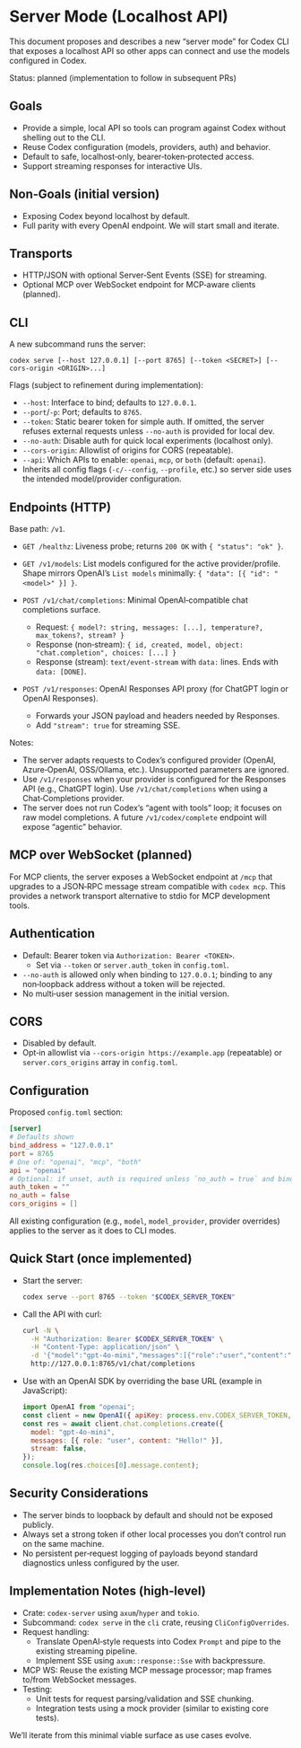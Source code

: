 # Server Mode (Localhost API)

This document proposes and describes a new “server mode” for Codex CLI that exposes a localhost API so other apps can connect and use the models configured in Codex.

Status: planned (implementation to follow in subsequent PRs)

## Goals

- Provide a simple, local API so tools can program against Codex without shelling out to the CLI.
- Reuse Codex configuration (models, providers, auth) and behavior.
- Default to safe, localhost‑only, bearer‑token‑protected access.
- Support streaming responses for interactive UIs.

## Non‑Goals (initial version)

- Exposing Codex beyond localhost by default.
- Full parity with every OpenAI endpoint. We will start small and iterate.

## Transports

- HTTP/JSON with optional Server‑Sent Events (SSE) for streaming.
- Optional MCP over WebSocket endpoint for MCP‑aware clients (planned).

## CLI

A new subcommand runs the server:

```
codex serve [--host 127.0.0.1] [--port 8765] [--token <SECRET>] [--cors-origin <ORIGIN>...]
```

Flags (subject to refinement during implementation):

- `--host`: Interface to bind; defaults to `127.0.0.1`.
- `--port`/`-p`: Port; defaults to `8765`.
- `--token`: Static bearer token for simple auth. If omitted, the server refuses external requests unless `--no-auth` is provided for local dev.
- `--no-auth`: Disable auth for quick local experiments (localhost only).
- `--cors-origin`: Allowlist of origins for CORS (repeatable).
- `--api`: Which APIs to enable: `openai`, `mcp`, or `both` (default: `openai`).
- Inherits all config flags (`-c/--config`, `--profile`, etc.) so server side uses the intended model/provider configuration.

## Endpoints (HTTP)

Base path: `/v1`.

- `GET /healthz`: Liveness probe; returns `200 OK` with `{ "status": "ok" }`.
- `GET /v1/models`: List models configured for the active provider/profile. Shape mirrors OpenAI’s `List models` minimally: `{ "data": [{ "id": "<model>" }] }`.
- `POST /v1/chat/completions`: Minimal OpenAI‑compatible chat completions surface.
  - Request: `{ model?: string, messages: [...], temperature?, max_tokens?, stream? }`
  - Response (non‑stream): `{ id, created, model, object: "chat.completion", choices: [...] }`
  - Response (stream): `text/event-stream` with `data:` lines. Ends with `data: [DONE]`.

- `POST /v1/responses`: OpenAI Responses API proxy (for ChatGPT login or OpenAI Responses).
  - Forwards your JSON payload and headers needed by Responses.
  - Add `"stream": true` for streaming SSE.

Notes:
- The server adapts requests to Codex’s configured provider (OpenAI, Azure‑OpenAI, OSS/Ollama, etc.). Unsupported parameters are ignored.
- Use `/v1/responses` when your provider is configured for the Responses API (e.g., ChatGPT login). Use `/v1/chat/completions` when using a Chat‑Completions provider.
- The server does not run Codex’s “agent with tools” loop; it focuses on raw model completions. A future `/v1/codex/complete` endpoint will expose “agentic” behavior.

## MCP over WebSocket (planned)

For MCP clients, the server exposes a WebSocket endpoint at `/mcp` that upgrades to a JSON‑RPC message stream compatible with `codex mcp`. This provides a network transport alternative to stdio for MCP development tools.

## Authentication

- Default: Bearer token via `Authorization: Bearer <TOKEN>`.
  - Set via `--token` or `server.auth_token` in `config.toml`.
- `--no-auth` is allowed only when binding to `127.0.0.1`; binding to any non‑loopback address without a token will be rejected.
- No multi‑user session management in the initial version.

## CORS

- Disabled by default.
- Opt‑in allowlist via `--cors-origin https://example.app` (repeatable) or `server.cors_origins` array in `config.toml`.

## Configuration

Proposed `config.toml` section:

```toml
[server]
# Defaults shown
bind_address = "127.0.0.1"
port = 8765
# One of: "openai", "mcp", "both"
api = "openai"
# Optional: if unset, auth is required unless `no_auth = true` and bind_address is loopback
auth_token = ""
no_auth = false
cors_origins = []
```

All existing configuration (e.g., `model`, `model_provider`, provider overrides) applies to the server as it does to CLI modes.

## Quick Start (once implemented)

- Start the server:

  ```sh
  codex serve --port 8765 --token "$CODEX_SERVER_TOKEN"
  ```

- Call the API with curl:

  ```sh
  curl -N \
    -H "Authorization: Bearer $CODEX_SERVER_TOKEN" \
    -H "Content-Type: application/json" \
    -d '{"model":"gpt-4o-mini","messages":[{"role":"user","content":"Hello!"}],"stream":true}' \
    http://127.0.0.1:8765/v1/chat/completions
  ```

- Use with an OpenAI SDK by overriding the base URL (example in JavaScript):

  ```js
  import OpenAI from "openai";
  const client = new OpenAI({ apiKey: process.env.CODEX_SERVER_TOKEN, baseURL: "http://127.0.0.1:8765/v1" });
  const res = await client.chat.completions.create({
    model: "gpt-4o-mini",
    messages: [{ role: "user", content: "Hello!" }],
    stream: false,
  });
  console.log(res.choices[0].message.content);
  ```

## Security Considerations

- The server binds to loopback by default and should not be exposed publicly.
- Always set a strong token if other local processes you don’t control run on the same machine.
- No persistent per‑request logging of payloads beyond standard diagnostics unless configured by the user.

## Implementation Notes (high‑level)

- Crate: `codex-server` using `axum`/`hyper` and `tokio`.
- Subcommand: `codex serve` in the `cli` crate, reusing `CliConfigOverrides`.
- Request handling:
  - Translate OpenAI‑style requests into Codex `Prompt` and pipe to the existing streaming pipeline.
  - Implement SSE using `axum::response::Sse` with backpressure.
- MCP WS: Reuse the existing MCP message processor; map frames to/from WebSocket messages.
- Testing:
  - Unit tests for request parsing/validation and SSE chunking.
  - Integration tests using a mock provider (similar to existing core tests).

We’ll iterate from this minimal viable surface as use cases evolve.
